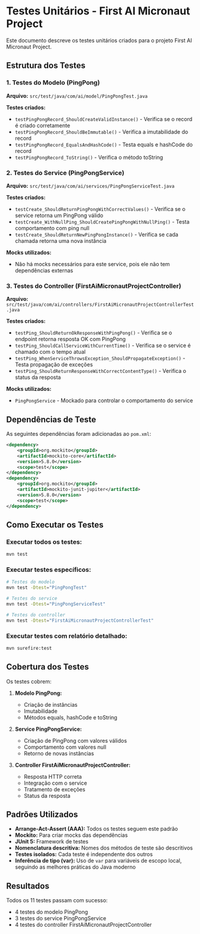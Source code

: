 # Testes Unitários - First AI Micronaut Project

Este documento descreve os testes unitários criados para o projeto First AI Micronaut Project.

## Estrutura dos Testes

### 1. Testes do Modelo (PingPong)

**Arquivo:** `src/test/java/com/ai/model/PingPongTest.java`

**Testes criados:**
- `testPingPongRecord_ShouldCreateValidInstance()` - Verifica se o record é criado corretamente
- `testPingPongRecord_ShouldBeImmutable()` - Verifica a imutabilidade do record
- `testPingPongRecord_EqualsAndHashCode()` - Testa equals e hashCode do record
- `testPingPongRecord_ToString()` - Verifica o método toString

### 2. Testes do Service (PingPongService)

**Arquivo:** `src/test/java/com/ai/services/PingPongServiceTest.java`

**Testes criados:**
- `testCreate_ShouldReturnPingPongWithCorrectValues()` - Verifica se o service retorna um PingPong válido
- `testCreate_WithNullPing_ShouldCreatePingPongWithNullPing()` - Testa comportamento com ping null
- `testCreate_ShouldReturnNewPingPongInstance()` - Verifica se cada chamada retorna uma nova instância

**Mocks utilizados:**
- Não há mocks necessários para este service, pois ele não tem dependências externas

### 3. Testes do Controller (FirstAiMicronautProjectController)

**Arquivo:** `src/test/java/com/ai/controllers/FirstAiMicronautProjectControllerTest.java`

**Testes criados:**
- `testPing_ShouldReturnOkResponseWithPingPong()` - Verifica se o endpoint retorna resposta OK com PingPong
- `testPing_ShouldCallServiceWithCurrentTime()` - Verifica se o service é chamado com o tempo atual
- `testPing_WhenServiceThrowsException_ShouldPropagateException()` - Testa propagação de exceções
- `testPing_ShouldReturnResponseWithCorrectContentType()` - Verifica o status da resposta

**Mocks utilizados:**
- `PingPongService` - Mockado para controlar o comportamento do service

## Dependências de Teste

As seguintes dependências foram adicionadas ao `pom.xml`:

```xml
<dependency>
    <groupId>org.mockito</groupId>
    <artifactId>mockito-core</artifactId>
    <version>5.8.0</version>
    <scope>test</scope>
</dependency>
<dependency>
    <groupId>org.mockito</groupId>
    <artifactId>mockito-junit-jupiter</artifactId>
    <version>5.8.0</version>
    <scope>test</scope>
</dependency>
```

## Como Executar os Testes

### Executar todos os testes:
```bash
mvn test
```

### Executar testes específicos:
```bash
# Testes do modelo
mvn test -Dtest="PingPongTest"

# Testes do service
mvn test -Dtest="PingPongServiceTest"

# Testes do controller
mvn test -Dtest="FirstAiMicronautProjectControllerTest"
```

### Executar testes com relatório detalhado:
```bash
mvn surefire:test
```

## Cobertura dos Testes

Os testes cobrem:

1. **Modelo PingPong:**
   - Criação de instâncias
   - Imutabilidade
   - Métodos equals, hashCode e toString

2. **Service PingPongService:**
   - Criação de PingPong com valores válidos
   - Comportamento com valores null
   - Retorno de novas instâncias

3. **Controller FirstAiMicronautProjectController:**
   - Resposta HTTP correta
   - Integração com o service
   - Tratamento de exceções
   - Status da resposta

## Padrões Utilizados

- **Arrange-Act-Assert (AAA):** Todos os testes seguem este padrão
- **Mockito:** Para criar mocks das dependências
- **JUnit 5:** Framework de testes
- **Nomenclatura descritiva:** Nomes dos métodos de teste são descritivos
- **Testes isolados:** Cada teste é independente dos outros
- **Inferência de tipo (var):** Uso de `var` para variáveis de escopo local, seguindo as melhores práticas do Java moderno

## Resultados

Todos os 11 testes passam com sucesso:
- 4 testes do modelo PingPong
- 3 testes do service PingPongService  
- 4 testes do controller FirstAiMicronautProjectController 